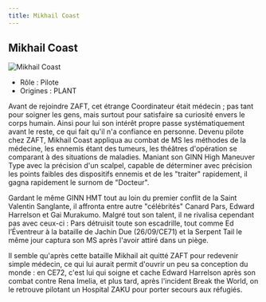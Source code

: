 ```yaml
---
title: Mikhail Coast
---
```


Mikhail Coast
-------------


![Mikhail Coast](/images/stories/manga/astray/persos/Coast.png)
* Rôle : Pilote
* Origines : PLANT

Avant de rejoindre ZAFT, cet étrange Coordinateur était médecin ; pas tant pour soigner les gens, mais surtout pour satisfaire sa curiosité envers le corps humain. Ainsi pour lui son intérêt propre passe systématiquement avant le reste, ce qui fait qu'il n'a confiance en personne. Devenu pilote chez ZAFT, Mikhail Coast appliqua au combat de MS les méthodes de la médecine, les ennemis étant des tumeurs, les théâtres d'opération se comparant à des situations de maladies. Maniant son GINN High Maneuver Type avec la précision d'un scalpel, capable de déterminer avec précision les points faibles des dispositifs ennemis et de les "traiter" rapidement, il gagna rapidement le surnom de "Docteur". 


Gardant le même GINN HMT tout au loin du premier conflit de la Saint Valentin Sanglante, il affronta entre autre "célébrités" Canard Pars, Edward Harrelson et Gai Murakumo. Malgré tout son talent, il ne rivalisa cependant pas avec ceux-ci : Pars détruisit toute son escadrille, tout comme Ed l’Éventreur à la bataille de Jachin Due (26/09/CE71) et la Serpent Tail le même jour captura son MS après l'avoir attiré dans un piège.


Il semble qu'après cette bataille Mikhail ait quitté ZAFT pour redevenir simple médecin, ce qui lui aurait permit d'ouvrir un peu sa conception du monde : en CE72, c'est lui qui soigne et cache Edward Harrelson après son combat contre Rena Imelia, et plus tard, après l'incident Break the World, on le retrouve pilotant un Hospital ZAKU pour porter secours aux réfugiés. 


